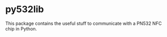 py532lib
========

This package contains the useful stuff to communicate with a PN532 NFC chip in Python.